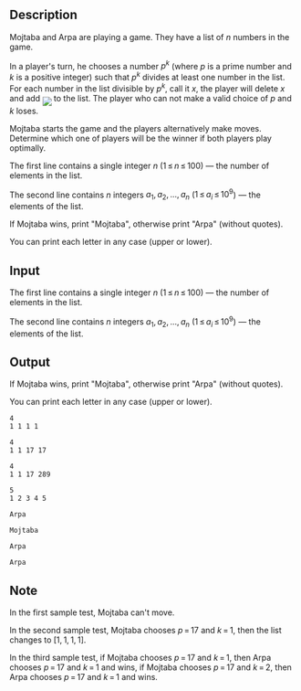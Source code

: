 ## Description

<div><p>Mojtaba and Arpa are playing a game. They have a list of <span class="tex-span"><i>n</i></span> numbers in the game.</p><p>In a player's turn, he chooses a number <span class="tex-span"><i>p</i><sup class="upper-index"><i>k</i></sup></span> (where <span class="tex-span"><i>p</i></span> is a prime number and <span class="tex-span"><i>k</i></span> is a positive integer) such that <span class="tex-span"><i>p</i><sup class="upper-index"><i>k</i></sup></span> divides at least one number in the list. For each number in the list divisible by <span class="tex-span"><i>p</i><sup class="upper-index"><i>k</i></sup></span>, call it <span class="tex-span"><i>x</i></span>, the player will delete <span class="tex-span"><i>x</i></span> and add <img align="middle" class="tex-formula" src="file://cBUivRgG.png" style="max-width: 100.0%;max-height: 100.0%;"> to the list. The player who can not make a valid choice of <span class="tex-span"><i>p</i></span> and <span class="tex-span"><i>k</i></span> loses.</p><p>Mojtaba starts the game and the players alternatively make moves. Determine which one of players will be the winner if both players play optimally.</p></div><div class="input-specification"><p>The first line contains a single integer <span class="tex-span"><i>n</i></span> (<span class="tex-span">1 ≤ <i>n</i> ≤ 100</span>)&nbsp;— the number of elements in the list.</p><p>The second line contains <span class="tex-span"><i>n</i></span> integers <span class="tex-span"><i>a</i><sub class="lower-index">1</sub>, <i>a</i><sub class="lower-index">2</sub>, ..., <i>a</i><sub class="lower-index"><i>n</i></sub></span> (<span class="tex-span">1 ≤ <i>a</i><sub class="lower-index"><i>i</i></sub> ≤ 10<sup class="upper-index">9</sup></span>)&nbsp;— the elements of the list.</p></div><div class="output-specification"><p>If Mojtaba wins, print "<span class="tex-font-style-tt">Mojtaba</span>", otherwise print "<span class="tex-font-style-tt">Arpa</span>" (without quotes).</p><p>You can print each letter in any case (upper or lower).</p></div>

## Input

<p>The first line contains a single integer <span class="tex-span"><i>n</i></span> (<span class="tex-span">1 ≤ <i>n</i> ≤ 100</span>)&nbsp;— the number of elements in the list.</p><p>The second line contains <span class="tex-span"><i>n</i></span> integers <span class="tex-span"><i>a</i><sub class="lower-index">1</sub>, <i>a</i><sub class="lower-index">2</sub>, ..., <i>a</i><sub class="lower-index"><i>n</i></sub></span> (<span class="tex-span">1 ≤ <i>a</i><sub class="lower-index"><i>i</i></sub> ≤ 10<sup class="upper-index">9</sup></span>)&nbsp;— the elements of the list.</p>

## Output

<p>If Mojtaba wins, print "<span class="tex-font-style-tt">Mojtaba</span>", otherwise print "<span class="tex-font-style-tt">Arpa</span>" (without quotes).</p><p>You can print each letter in any case (upper or lower).</p>





```input1
4
1 1 1 1

```




```input2
4
1 1 17 17

```




```input3
4
1 1 17 289

```




```input4
5
1 2 3 4 5

```




```output1
Arpa

```




```output2
Mojtaba

```




```output3
Arpa

```




```output4
Arpa

```



## Note

<p>In the first sample test, Mojtaba can't move.</p><p>In the second sample test, Mojtaba chooses <span class="tex-span"><i>p</i> = 17</span> and <span class="tex-span"><i>k</i> = 1</span>, then the list changes to <span class="tex-span">[1, 1, 1, 1]</span>.</p><p>In the third sample test, if Mojtaba chooses <span class="tex-span"><i>p</i> = 17</span> and <span class="tex-span"><i>k</i> = 1</span>, then Arpa chooses <span class="tex-span"><i>p</i> = 17</span> and <span class="tex-span"><i>k</i> = 1</span> and wins, if Mojtaba chooses <span class="tex-span"><i>p</i> = 17</span> and <span class="tex-span"><i>k</i> = 2</span>, then Arpa chooses <span class="tex-span"><i>p</i> = 17</span> and <span class="tex-span"><i>k</i> = 1</span> and wins.</p>

